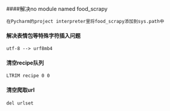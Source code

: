 
####解决no module named food_scrapy

    在Pycharm的project interpreter里将food_scrapy添加到sys.path中
    
#### 解决表情包等特殊字符插入问题
    
    utf-8 --> urf8mb4


#### 清空recipe队列 

    LTRIM recipe 0 0
    
#### 清空爬取url

    del urlset